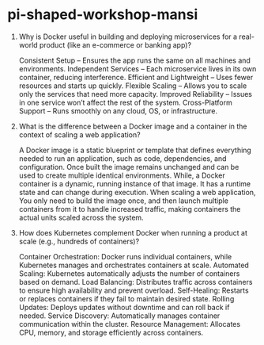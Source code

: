 # pi-shaped-workshop-mansi
1. Why is Docker useful in building and deploying microservices for a real-world product (like an e-commerce or banking app)?

    Consistent Setup – Ensures the app runs the same on all machines and environments.
    Independent Services – Each microservice lives in its own container, reducing interference.
    Efficient and Lightweight – Uses fewer resources and starts up quickly.
    Flexible Scaling – Allows you to scale only the services that need more capacity.
    Improved Reliability – Issues in one service won’t affect the rest of the system.
    Cross-Platform Support – Runs smoothly on any cloud, OS, or infrastructure.

2. What is the difference between a Docker image and a container in the context of scaling a web application?

    A Docker image is a static blueprint or template that defines everything needed to run an application, such as code, dependencies, and configuration. Once built the image remains unchanged and can be used to create multiple identical environments. 
    While, a Docker container is a dynamic, running instance of that image. It has a runtime state and can change during execution. 
    When scaling a web application, You only need to build the image once, and then launch multiple containers from it to handle increased traffic, making containers the actual units scaled across the system.

3. How does Kubernetes complement Docker when running a product at scale (e.g., hundreds of containers)?

    Container Orchestration: Docker runs individual containers, while Kubernetes manages and orchestrates containers at scale.
    Automated Scaling: Kubernetes automatically adjusts the number of containers based on demand.
    Load Balancing: Distributes traffic across containers to ensure high availability and prevent overload.
    Self-Healing: Restarts or replaces containers if they fail to maintain desired state.
    Rolling Updates: Deploys updates without downtime and can roll back if needed.
    Service Discovery: Automatically manages container communication within the cluster.
    Resource Management: Allocates CPU, memory, and storage efficiently across containers.

